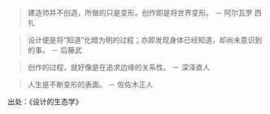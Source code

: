 > 建造师并不创造，所做的只是变形。创作即是将世界变形。 － 阿尔瓦罗 西扎

> 设计便是将“知道”化暗为明的过程；亦即发现身体已经知道，却尚未意识到的事。 － 后藤武

> 创作的过程，就好像是在追求边缘的关系性。 － 深泽直人

> 人生是不断变形的表面。 － 佐佐木正人

出处：《设计的生态学》
